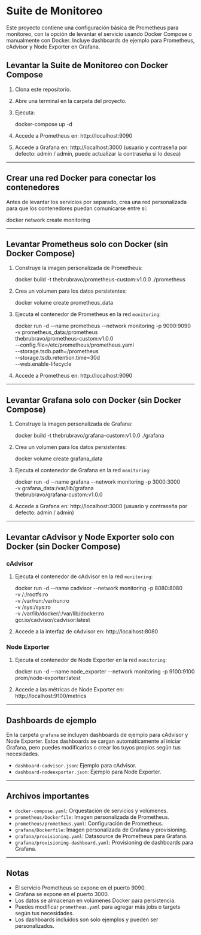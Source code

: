 # Suite de Monitoreo

Este proyecto contiene una configuración básica de Prometheus para monitoreo, con la opción de levantar el servicio usando Docker Compose o manualmente con Docker. Incluye dashboards de ejemplo para Prometheus, cAdvisor y Node Exporter en Grafana.

## Levantar la Suite de Monitoreo con Docker Compose

1. Clona este repositorio.
2. Abre una terminal en la carpeta del proyecto.
3. Ejecuta:

   docker-compose up -d

4. Accede a Prometheus en: http://localhost:9090
5. Accede a Grafana en: http://localhost:3000 (usuario y contraseña por defecto: admin / admin, puede actualizar la contraseña si lo desea)

---

## Crear una red Docker para conectar los contenedores

Antes de levantar los servicios por separado, crea una red personalizada para que los contenedores puedan comunicarse entre sí:

   docker network create monitoring

---

## Levantar Prometheus solo con Docker (sin Docker Compose)

1. Construye la imagen personalizada de Prometheus:

   docker build -t thebrubravo/prometheus-custom:v1.0.0 ./prometheus

2. Crea un volumen para los datos persistentes:

   docker volume create prometheus_data

3. Ejecuta el contenedor de Prometheus en la red `monitoring`:

   docker run -d --name prometheus --network monitoring -p 9090:9090 \
     -v prometheus_data:/prometheus \
     thebrubravo/prometheus-custom:v1.0.0 \
     --config.file=/etc/prometheus/prometheus.yaml \
     --storage.tsdb.path=/prometheus \
     --storage.tsdb.retention.time=30d \
     --web.enable-lifecycle

4. Accede a Prometheus en: http://localhost:9090

---

## Levantar Grafana solo con Docker (sin Docker Compose)

1. Construye la imagen personalizada de Grafana:

   docker build -t thebrubravo/grafana-custom:v1.0.0 ./grafana

2. Crea un volumen para los datos persistentes:

   docker volume create grafana_data

3. Ejecuta el contenedor de Grafana en la red `monitoring`:

   docker run -d --name grafana --network monitoring -p 3000:3000 \
     -v grafana_data:/var/lib/grafana \
     thebrubravo/grafana-custom:v1.0.0

4. Accede a Grafana en: http://localhost:3000 (usuario y contraseña por defecto: admin / admin)

---

## Levantar cAdvisor y Node Exporter solo con Docker (sin Docker Compose)

### cAdvisor

1. Ejecuta el contenedor de cAdvisor en la red `monitoring`:

   docker run -d --name cadvisor --network monitoring -p 8080:8080 \
     -v /:/rootfs:ro \
     -v /var/run:/var/run:ro \
     -v /sys:/sys:ro \
     -v /var/lib/docker/:/var/lib/docker:ro \
     gcr.io/cadvisor/cadvisor:latest

2. Accede a la interfaz de cAdvisor en: http://localhost:8080

### Node Exporter

1. Ejecuta el contenedor de Node Exporter en la red `monitoring`:

   docker run -d --name node_exporter --network monitoring -p 9100:9100 prom/node-exporter:latest

2. Accede a las métricas de Node Exporter en: http://localhost:9100/metrics

---

## Dashboards de ejemplo

En la carpeta `grafana` se incluyen dashboards de ejemplo para cAdvisor y Node Exporter. Estos dashboards se cargan automáticamente al iniciar Grafana, pero puedes modificarlos o crear los tuyos propios según tus necesidades.

- `dashboard-cadvisor.json`: Ejemplo para cAdvisor.
- `dashboard-nodeexporter.json`: Ejemplo para Node Exporter.

---

## Archivos importantes
- `docker-compose.yaml`: Orquestación de servicios y volúmenes.
- `prometheus/Dockerfile`: Imagen personalizada de Prometheus.
- `prometheus/prometheus.yaml`: Configuración de Prometheus.
- `grafana/Dockerfile`: Imagen personalizada de Grafana y provisioning.
- `grafana/provisioning.yaml`: Datasource de Prometheus para Grafana.
- `grafana/provisioning-dashboard.yaml`: Provisioning de dashboards para Grafana.

---

## Notas
- El servicio Prometheus se expone en el puerto 9090.
- Grafana se expone en el puerto 3000.
- Los datos se almacenan en volúmenes Docker para persistencia.
- Puedes modificar `prometheus.yaml` para agregar más jobs o targets según tus necesidades.
- Los dashboards incluidos son solo ejemplos y pueden ser personalizados.